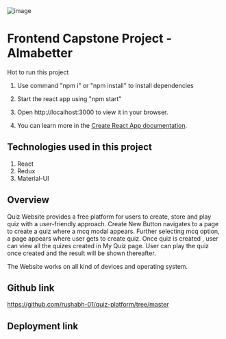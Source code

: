 <img src="https://www.google.com/url?sa=i&url=https%3A%2F%2Fwww.cnbctv18.com%2Fquiz-list%2F&psig=AOvVaw0Dm5guCrkezD1YtQ3cJOGB&ust=1669899036564000&source=images&cd=vfe&ved=0CBAQjRxqFwoTCJCZ2uj41fsCFQAAAAAdAAAAABAE" alt="image"/>

# Frontend Capstone Project - Almabetter

Hot to run this project

1. Use command "npm i" or "npm install" to install dependencies

2. Start the react app using "npm start"

3. Open http://localhost:3000 to view it in your browser.

4. You can learn more in the [Create React App documentation](https://facebook.github.io/create-react-app/docs/getting-started).

## Technologies used in this project

1. React
2. Redux
3. Material-UI

## Overview

Quiz Website provides a free platform for users to create, store and play quiz with a user-friendly approach.
Create New Button navigates to a page to create a quiz where a mcq modal appears.
Further selecting mcq option, a page appears where user gets to create quiz.
Once quiz is created , user can view all the quizes created in My Quiz page.
User can play the quiz once created and the result will be shown thereafter.

The Website works on all kind of devices and operating system.

## Github link

https://github.com/rushabh-01/quiz-platform/tree/master

## Deployment link

